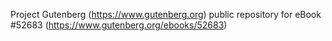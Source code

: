Project Gutenberg (https://www.gutenberg.org) public repository for
eBook #52683 (https://www.gutenberg.org/ebooks/52683)
